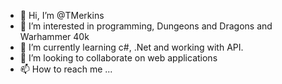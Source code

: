 - 👋 Hi, I’m @TMerkins
- 👀 I’m interested in programming, Dungeons and Dragons and Warhammer 40k
- 🌱 I’m currently learning c#, .Net and working with API.
- 💞️ I’m looking to collaborate on web applications
- 📫 How to reach me ...

<!---
TMerkins/TMerkins is a ✨ special ✨ repository because its `README.md` (this file) appears on your GitHub profile.
You can click the Preview link to take a look at your changes.
--->
